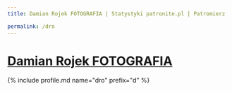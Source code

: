```yaml
---
title: Damian Rojek FOTOGRAFIA | Statystyki patronite.pl | Patromierz

permalink: /dro
---
```


# [Damian Rojek FOTOGRAFIA](https://patronite.pl/dro)

{% include profile.md name="dro" prefix="d" %}
